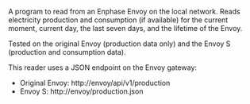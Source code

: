 A program to read from an Enphase Envoy on the local network. Reads electricity production and consumption (if available) for the current moment, current day, the last seven days, and the lifetime of the Envoy.

Tested on the original Envoy (production data only) and the Envoy S (production and consumption data).

This reader uses a JSON endpoint on the Envoy gateway:
- Original Envoy: http://envoy/api/v1/production
- Envoy S: http://envoy/production.json
